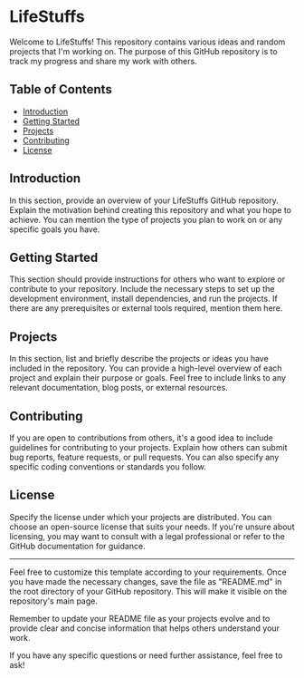 # LifeStuffs

Welcome to LifeStuffs! This repository contains various ideas and random projects that I'm working on. The purpose of this GitHub repository is to track my progress and share my work with others.

## Table of Contents
- [Introduction](#introduction)
- [Getting Started](#getting-started)
- [Projects](#projects)
- [Contributing](#contributing)
- [License](#license)

## Introduction
In this section, provide an overview of your LifeStuffs GitHub repository. Explain the motivation behind creating this repository and what you hope to achieve. You can mention the type of projects you plan to work on or any specific goals you have.

## Getting Started
This section should provide instructions for others who want to explore or contribute to your repository. Include the necessary steps to set up the development environment, install dependencies, and run the projects. If there are any prerequisites or external tools required, mention them here.

## Projects
In this section, list and briefly describe the projects or ideas you have included in the repository. You can provide a high-level overview of each project and explain their purpose or goals. Feel free to include links to any relevant documentation, blog posts, or external resources.

## Contributing
If you are open to contributions from others, it's a good idea to include guidelines for contributing to your projects. Explain how others can submit bug reports, feature requests, or pull requests. You can also specify any specific coding conventions or standards you follow.

## License
Specify the license under which your projects are distributed. You can choose an open-source license that suits your needs. If you're unsure about licensing, you may want to consult with a legal professional or refer to the GitHub documentation for guidance.

---

Feel free to customize this template according to your requirements. Once you have made the necessary changes, save the file as "README.md" in the root directory of your GitHub repository. This will make it visible on the repository's main page.

Remember to update your README file as your projects evolve and to provide clear and concise information that helps others understand your work.

If you have any specific questions or need further assistance, feel free to ask!
